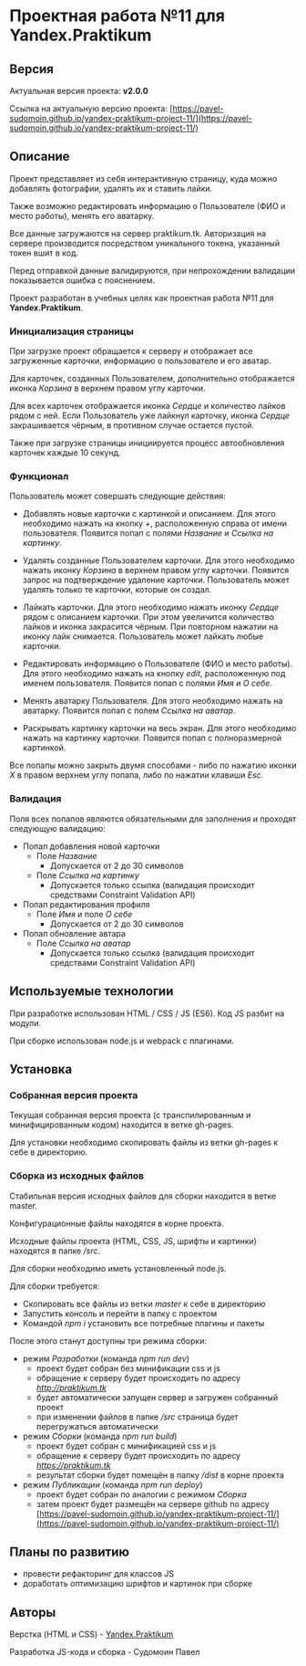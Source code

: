 ﻿# Проектная работа №11 для Yandex.Praktikum

## Версия

Актуальная версия проекта: **v2.0.0**

Ссылка на актуальную версию проекта: [https://pavel-sudomoin.github.io/yandex-praktikum-project-11/](https://pavel-sudomoin.github.io/yandex-praktikum-project-11/)

## Описание

Проект представляет из себя интерактивную страницу, куда можно добавлять фотографии, удалять их и ставить лайки.

Также возможно редактировать информацию о Пользователе (ФИО и место работы), менять его аватарку.

Все данные загружаются на сервер praktikum.tk. Авторизация на сервере производится посредством уникального токена, указанный токен вшит в код.

Перед отправкой данные валидируются, при непрохождении валидации показывается ошибка с пояснением.

Проект разработан в учебных целях как проектная работа №11 для **Yandex.Praktikum**.

### Инициализация страницы

При загрузке проект обращается к серверу и отображает все загруженные карточки, информацию о пользователе и его аватар.

Для карточек, созданных Пользователем, дополнительно отображается иконка *Корзина* в верхнем правом углу карточки.

Для всех карточек отображается иконка *Сердце* и количество лайков рядом с ней. Если Пользователь уже лайкнул карточку, иконка *Сердце* закрашивается чёрным, в противном случае остается пустой.

Также при загрузке страницы инициируется процесс автообновления карточек каждые 10 секунд.

### Функционал

Пользователь может совершать следующие действия:

* Добавлять новые карточки с картинкой и описанием.
  Для этого необходимо нажать на кнопку *+*, расположенную справа от имени пользователя.
  Появится попап с полями *Название* и *Ссылка на картинку*.

* Удалять созданные Пользователем карточки.
  Для этого необходимо нажать иконку *Корзина* в верхнем правом углу карточки.
  Появится запрос на подтверждение удаление карточки.
  Пользователь может удалять только те карточки, которые он создал.

* Лайкать карточки.
  Для этого необходимо нажать иконку *Сердце* рядом с описанием карточки.
  При этом увеличится количество лайков и иконка закрасится чёрным.
  При повторном нажатии на иконку лайк снимается.
  Пользователь может лайкать любые карточки.

* Редактировать информацию о Пользователе (ФИО и место работы).
  Для этого необходимо нажать на кнопку *edit*, расположенную под именем пользователя.
  Появится попап с полями *Имя* и *О себе*.

* Менять аватарку Пользователя.
  Для этого необходимо нажать на аватарку.
  Появится попап с полем *Ссылка на аватар*.

* Раскрывать картинку карточки на весь экран.
  Для этого необходимо нажать на картинку карточки.
  Появится попап с полноразмерной картинкой.

Все попапы можно закрыть двумя способами - либо по нажатию иконки *X* в правом верхнем углу попапа, либо по нажатии клавиши *Esc*.

### Валидация

Поля всех попапов являются обязательными для заполнения и проходят следующую валидацию:

* Попап добавления новой карточки
  - Поле *Название*
    - Допускается от 2 до 30 символов
  - Поле *Ссылка на картинку*
    - Допускается только ссылка (валидация происходит средствами Constraint Validation API)
* Попап редактирования профиля
  - Поле *Имя* и поле *О себе*
    - Допускается от 2 до 30 символов
* Попап обновление автара
  - Поле *Ссылка на аватар*
    - Допускается только ссылка (валидация происходит средствами Constraint Validation API)

## Используемые технологии

При разработке использован HTML / CSS / JS (ES6). Код JS разбит на модули.

При сборке использован node.js и webpack с плагинами.

## Установка

### Собранная версия проекта

Текущая собранная версия проекта (с транспилированным и минифицированным кодом) находится в ветке  gh-pages.

Для установки необходимо скопировать файлы из ветки gh-pages к себе в директорию.

### Сборка из исходных файлов

Стабильная версия исходных файлов для сборки находится в ветке master.

Конфигурационные файлы находятся в корне проекта.

Исходные файлы проекта (HTML, CSS, JS, шрифты и картинки) находятся в папке */src*.

Для сборки необходимо иметь установленный node.js.

Для сборки требуется:

* Cкопировать все файлы из ветки *master* к себе в директорию
* Запустить консоль и перейти в папку с проектом
* Командой *npm i* установить все потребные плагины и пакеты

После этого станут доступны три режима сборки:

* режим *Разработки* (команда *npm run dev*)
  - проект будет собран без минификации css и js
  - обращение к серверу будет происходить по адресу *http://praktikum.tk*
  - будет автоматически запущен сервер и загружен собранный проект
  - при изменении файлов в папке */src* страница будет перегружаться автоматически
* режим *Сборки* (команда *npm run build*)
  - проект будет собран с минификацией css и js
  - обращение к серверу будет происходить по адресу *https://praktikum.tk*
  - результат сборки будет помещён в папку */dist* в корне проекта
* режим *Публикации* (команда *npm run deploy*)
  - проект будет собран по аналогии с режимом *Сборка*
  - затем проект будет размещён на сервере github по адресу [https://pavel-sudomoin.github.io/yandex-praktikum-project-11/](https://pavel-sudomoin.github.io/yandex-praktikum-project-11/)

## Планы по развитию

* провести рефакторинг для классов JS
* доработать оптимизацию шрифтов и картинок при сборке

## Авторы

Верстка (HTML и CSS) - [Yandex.Praktikum](https://praktikum.yandex.ru/)

Разработка JS-кода и сборка - Судомоин Павел